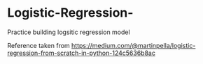 # Logistic-Regression-
Practice building logsitic regression model 

Reference taken from https://medium.com/@martinpella/logistic-regression-from-scratch-in-python-124c5636b8ac 
